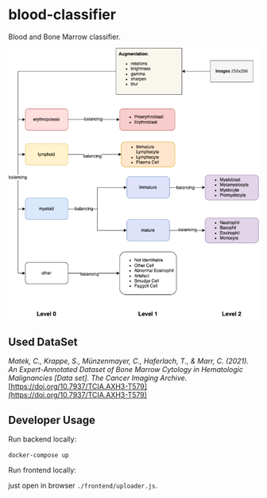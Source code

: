 # blood-classifier

Blood and Bone Marrow classifier.

![concept](concept_tree.png)

## Used DataSet



*Matek, C., Krappe, S., Münzenmayer, C., Haferlach, T., & Marr, C. (2021). An Expert-Annotated Dataset of Bone Marrow 
Cytology in Hematologic Malignancies [Data set]. The Cancer Imaging Archive.*
[https://doi.org/10.7937/TCIA.AXH3-T579](https://doi.org/10.7937/TCIA.AXH3-T579)


## Developer Usage

Run backend locally:

```docker-compose up ```

Run frontend locally:

just open in browser ```./frontend/uploader.js```.
